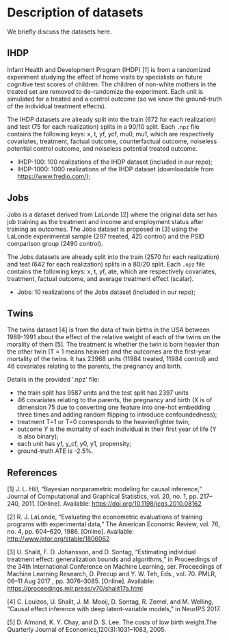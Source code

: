 # Description of datasets
We briefly discuss the datasets here.

## IHDP
Infant Health and Development Program (IHDP) [1] is from a
randomized experiment studying the effect of home visits by specialists on
future cognitive test scores of children. The children of non-white mothers in
the treated set are removed to de-randomize the experiment. Each unit is
simulated for a treated and a control outcome (so we know the ground-truth of
the individual treatment effects).



The IHDP datasets are already split into the train (672 for each realization)
and test (75 for each realization) splits in a 90/10 split. Each `.npz` file
contains the following keys: x, t, yf, ycf, mu0, mu1, which are respectively
covariates, treatment, factual outcome, counterfactual outcome, noiseless
potential control outcome, and noiseless potential treated outcome.

- IHDP-100: 100 realizations of the IHDP dataset (included in our repo);
- IHDP-1000: 1000 realizations of the IHDP dataset
(downloadable from https://www.fredjo.com/);

## Jobs
Jobs is a dataset derived from LaLonde [2] where the original data set has job
training as the treatment and income and employment status after training as
outcomes. The Jobs dataset is proposed in [3] using the LaLonde experimental
sample (297 treated, 425 control) and the PSID comparison group (2490 control).



The Jobs datasets are already split into the train (2570 for each realization)
and test (642 for each realization) splits in a 80/20 split. Each `.npz` file
contains the following keys: x, t, yf, ate, which are respectively
covariates, treatment, factual outcome, and average treatment effect (scalar).

- Jobs: 10 realizations of the Jobs dataset (included in our repo);

## Twins
The twins dataset [4] is from the data of twin births in the USA between 1989-1991 about the effect of the relative weight of each of the twins on the morality of them [5]. The treatment is whether the twin is born heavier than the other twin (T = 1 means heavier) and the outcomes are the first-year mortality of the twins. It has 23968 units (11984 treated, 11984 control) and 46 covariates relating to the parents, the pregnancy and birth.


Details in the provided '.npz' file:

- the train split has 9587 units and the test split has 2397 units
- 46 covariates relating to the parents, the pregnancy and birth (X is of dimension 75 due to converting one feature into one-hot embedding three times and adding random flipping to introduce confoundedness);  
- treatment T=1 or T=0 corresponds to the heavier/lighter twin; 
- outcome $Y$ is the mortality of each individual in their first year of life (Y is also binary);
- each unit has yf, y_cf, y0, y1, propensity;
- ground-truth ATE is -2.5%.


## References
[1] J. L. Hill, “Bayesian nonparametric modeling for causal inference,” Journal
of Computational  and Graphical Statistics, vol. 20, no. 1, pp. 217–240, 2011.
[Online]. Available: https://doi.org/10.1198/jcgs.2010.08162

[2] R. J. LaLonde, “Evaluating the econometric evaluations of training programs
with experimental data,” The American Economic Review, vol. 76, no. 4, pp.
604–620, 1986. [Online]. Available: http://www.jstor.org/stable/1806062

[3] U. Shalit, F. D. Johansson, and D. Sontag, “Estimating individual treatment
effect: generalization bounds and algorithms,” in Proceedings of the 34th
International Conference on Machine Learning, ser. Proceedings of Machine
Learning Research, D. Precup and Y. W. Teh, Eds., vol. 70. PMLR, 06–11 Aug 2017
, pp. 3076–3085. [Online].
Available: https://proceedings.mlr.press/v70/shalit17a.html

[4] C. Louizos, U. Shalit, J. M. Mooij, D. Sontag, R. Zemel, and M. Welling, “Causal effect inference with deep latent-variable models,” in NeurIPS 2017.

[5] D. Almond, K. Y. Chay, and D. S. Lee. The costs of low birth weight.The Quarterly Journal of Economics,120(3):1031–1083, 2005.
